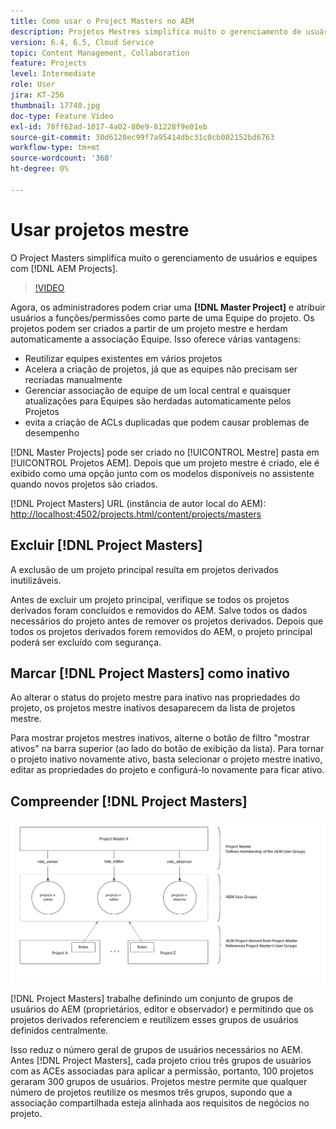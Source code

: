 ```yaml
---
title: Como usar o Project Masters no AEM
description: Projetos Mestres simplifica muito o gerenciamento de usuários e equipes com projetos AEM.
version: 6.4, 6.5, Cloud Service
topic: Content Management, Collaboration
feature: Projects
level: Intermediate
role: User
jira: KT-256
thumbnail: 17740.jpg
doc-type: Feature Video
exl-id: 78ff62ad-1017-4a02-80e9-81228f9e01eb
source-git-commit: 30d6120ec99f7a95414dbc31c0cb002152bd6763
workflow-type: tm+mt
source-wordcount: '368'
ht-degree: 0%

---
```


# Usar projetos mestre

O Project Masters simplifica muito o gerenciamento de usuários e equipes com [!DNL AEM Projects].

>[!VIDEO](https://video.tv.adobe.com/v/17740?quality=12&learn=on)

Agora, os administradores podem criar uma **[!DNL Master Project]** e atribuir usuários a funções/permissões como parte de uma Equipe do projeto. Os projetos podem ser criados a partir de um projeto mestre e herdam automaticamente a associação Equipe. Isso oferece várias vantagens:

* Reutilizar equipes existentes em vários projetos
* Acelera a criação de projetos, já que as equipes não precisam ser recriadas manualmente
* Gerenciar associação de equipe de um local central e quaisquer atualizações para Equipes são herdadas automaticamente pelos Projetos
* evita a criação de ACLs duplicadas que podem causar problemas de desempenho

[!DNL Master Projects] pode ser criado no [!UICONTROL Mestre] pasta em [!UICONTROL Projetos AEM]. Depois que um projeto mestre é criado, ele é exibido como uma opção junto com os modelos disponíveis no assistente quando novos projetos são criados.

[!DNL Project Masters] URL (instância de autor local do AEM): [http://localhost:4502/projects.html/content/projects/masters](http://localhost:4502/projects.html/content/projects/masters)

## Excluir [!DNL Project Masters]

A exclusão de um projeto principal resulta em projetos derivados inutilizáveis.

Antes de excluir um projeto principal, verifique se todos os projetos derivados foram concluídos e removidos do AEM. Salve todos os dados necessários do projeto antes de remover os projetos derivados. Depois que todos os projetos derivados forem removidos do AEM, o projeto principal poderá ser excluído com segurança.

## Marcar [!DNL Project Masters] como inativo

Ao alterar o status do projeto mestre para inativo nas propriedades do projeto, os projetos mestre inativos desaparecem da lista de projetos mestre.

Para mostrar projetos mestres inativos, alterne o botão de filtro &quot;mostrar ativos&quot; na barra superior (ao lado do botão de exibição da lista). Para tornar o projeto inativo novamente ativo, basta selecionar o projeto mestre inativo, editar as propriedades do projeto e configurá-lo novamente para ficar ativo.

## Compreender [!DNL Project Masters]

![Exibição técnica de mestres de projeto](assets/use-project-masters/project-masters-architecture.png)

[!DNL Project Masters] trabalhe definindo um conjunto de grupos de usuários do AEM (proprietários, editor e observador) e permitindo que os projetos derivados referenciem e reutilizem esses grupos de usuários definidos centralmente.

Isso reduz o número geral de grupos de usuários necessários no AEM. Antes [!DNL Project Masters], cada projeto criou três grupos de usuários com as ACEs associadas para aplicar a permissão, portanto, 100 projetos geraram 300 grupos de usuários. Projetos mestre permite que qualquer número de projetos reutilize os mesmos três grupos, supondo que a associação compartilhada esteja alinhada aos requisitos de negócios no projeto.
